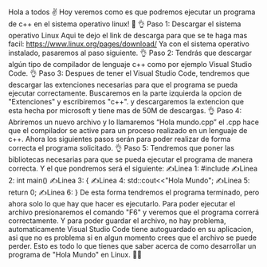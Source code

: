 Hola a todos ✌
Hoy veremos como es que podremos ejecutar un programa de c++ en el sistema operativo linux! 🤘
👌 Paso 1: Descargar el sistema operativo Linux
Aqui te dejo el link de descarga para que se te haga mas facil: https://www.linux.org/pages/download/
Ya con el sistema operativo instalado, pasaremos al paso siguiente.
👌 Paso 2: Tendrás que descargar algún tipo de compilador de lenguaje c++ como por ejemplo Visual Studio Code.
👌 Paso 3: Despues de tener el Visual Studio Code, tendremos que descargar las extenciones necesarias para que el programa se pueda ejecutar correctamente.
Buscaremos en la parte izquierda la opcion de "Extenciones" y escribiremos "c++". y descargaremos la extencion que esta hecha por microsoft y tiene mas de
50M de descargas.
👌 Paso 4: Abriremos un nuevo archivo y lo llamaremos “Hola mundo.cpp” el .cpp hace que el compilador se active para un proceso realizado en un lenguaje de c++.
Ahora los siguientes pasos serán para poder realizar de forma correcta el programa solicitado.
👌 Paso 5: Tendremos que poner las bibliotecas necesarias para que se pueda ejecutar el programa de manera correcta. Y el que pondremos será el siguiente:
            ✍Linea 1: #include <iostream> 
            ✍Linea 2: int main()
            ✍Linea 3: {
            ✍Linea 4: std::cout<<"Hola Mundo";
            ✍Linea 5: return 0;
            ✍Linea 6: }
De esta forma tendremos el programa terminado, pero ahora solo lo que hay que hacer es ejecutarlo.
Para poder ejecutar el archivo presionaremos el comando "F6" y veremos que el programa correrá correctamente.
Y para poder guardar el archivo, no hay problema, automaticamente Visual Studio Code tiene autoguardado en su aplicacion, asi que no es problema si en algun momento crees que 
el archivo se puede perder.
Esto es todo lo que tienes que saber acerca de como desarrollar un programa de "Hola Mundo" en Linux. 🧒🏽
